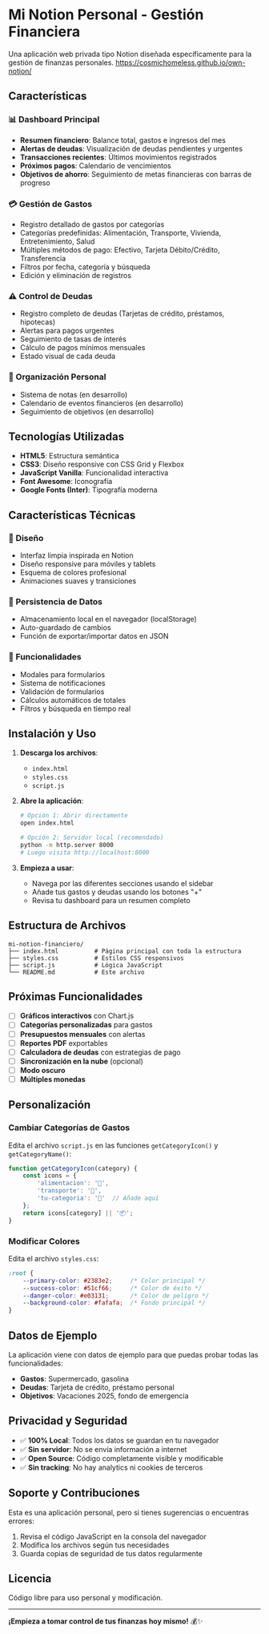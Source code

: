 # Mi Notion Personal - Gestión Financiera

Una aplicación web privada tipo Notion diseñada específicamente para la gestión de finanzas personales.
https://cosmichomeless.github.io/own-notion/


## Características

### 📊 Dashboard Principal
- **Resumen financiero**: Balance total, gastos e ingresos del mes
- **Alertas de deudas**: Visualización de deudas pendientes y urgentes
- **Transacciones recientes**: Últimos movimientos registrados
- **Próximos pagos**: Calendario de vencimientos
- **Objetivos de ahorro**: Seguimiento de metas financieras con barras de progreso

### 💳 Gestión de Gastos
- Registro detallado de gastos por categorías
- Categorías predefinidas: Alimentación, Transporte, Vivienda, Entretenimiento, Salud
- Múltiples métodos de pago: Efectivo, Tarjeta Débito/Crédito, Transferencia
- Filtros por fecha, categoría y búsqueda
- Edición y eliminación de registros

### ⚠️ Control de Deudas
- Registro completo de deudas (Tarjetas de crédito, préstamos, hipotecas)
- Alertas para pagos urgentes
- Seguimiento de tasas de interés
- Cálculo de pagos mínimos mensuales
- Estado visual de cada deuda

### 🎯 Organización Personal
- Sistema de notas (en desarrollo)
- Calendario de eventos financieros (en desarrollo)
- Seguimiento de objetivos (en desarrollo)

## Tecnologías Utilizadas

- **HTML5**: Estructura semántica
- **CSS3**: Diseño responsive con CSS Grid y Flexbox
- **JavaScript Vanilla**: Funcionalidad interactiva
- **Font Awesome**: Iconografía
- **Google Fonts (Inter)**: Tipografía moderna

## Características Técnicas

### 🎨 Diseño
- Interfaz limpia inspirada en Notion
- Diseño responsive para móviles y tablets
- Esquema de colores profesional
- Animaciones suaves y transiciones

### 💾 Persistencia de Datos
- Almacenamiento local en el navegador (localStorage)
- Auto-guardado de cambios
- Función de exportar/importar datos en JSON

### 🔧 Funcionalidades
- Modales para formularios
- Sistema de notificaciones
- Validación de formularios
- Cálculos automáticos de totales
- Filtros y búsqueda en tiempo real

## Instalación y Uso

1. **Descarga los archivos**:
   - `index.html`
   - `styles.css`
   - `script.js`

2. **Abre la aplicación**:
   ```bash
   # Opción 1: Abrir directamente
   open index.html
   
   # Opción 2: Servidor local (recomendado)
   python -m http.server 8000
   # Luego visita http://localhost:8000
   ```

3. **Empieza a usar**:
   - Navega por las diferentes secciones usando el sidebar
   - Añade tus gastos y deudas usando los botones "+"
   - Revisa tu dashboard para un resumen completo

## Estructura de Archivos

```
mi-notion-financiero/
├── index.html          # Página principal con toda la estructura
├── styles.css          # Estilos CSS responsivos
├── script.js           # Lógica JavaScript
└── README.md           # Este archivo
```

## Próximas Funcionalidades

- [ ] **Gráficos interactivos** con Chart.js
- [ ] **Categorías personalizadas** para gastos
- [ ] **Presupuestos mensuales** con alertas
- [ ] **Reportes PDF** exportables
- [ ] **Calculadora de deudas** con estrategias de pago
- [ ] **Sincronización en la nube** (opcional)
- [ ] **Modo oscuro**
- [ ] **Múltiples monedas**

## Personalización

### Cambiar Categorías de Gastos
Edita el archivo `script.js` en las funciones `getCategoryIcon()` y `getCategoryName()`:

```javascript
function getCategoryIcon(category) {
    const icons = {
        'alimentacion': '🍕',
        'transporte': '🚗',
        'tu-categoria': '🎯'  // Añade aquí
    };
    return icons[category] || '📦';
}
```

### Modificar Colores
Edita el archivo `styles.css`:

```css
:root {
    --primary-color: #2383e2;     /* Color principal */
    --success-color: #51cf66;     /* Color de éxito */
    --danger-color: #e03131;      /* Color de peligro */
    --background-color: #fafafa;  /* Fondo principal */
}
```

## Datos de Ejemplo

La aplicación viene con datos de ejemplo para que puedas probar todas las funcionalidades:

- **Gastos**: Supermercado, gasolina
- **Deudas**: Tarjeta de crédito, préstamo personal
- **Objetivos**: Vacaciones 2025, fondo de emergencia

## Privacidad y Seguridad

- ✅ **100% Local**: Todos los datos se guardan en tu navegador
- ✅ **Sin servidor**: No se envía información a internet
- ✅ **Open Source**: Código completamente visible y modificable
- ✅ **Sin tracking**: No hay analytics ni cookies de terceros

## Soporte y Contribuciones

Esta es una aplicación personal, pero si tienes sugerencias o encuentras errores:

1. Revisa el código JavaScript en la consola del navegador
2. Modifica los archivos según tus necesidades
3. Guarda copias de seguridad de tus datos regularmente

## Licencia

Código libre para uso personal y modificación.

---

**¡Empieza a tomar control de tus finanzas hoy mismo!** 💰✨
